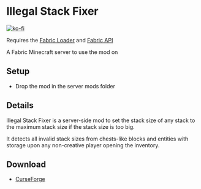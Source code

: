 # Illegal Stack Fixer

[![ko-fi](https://ko-fi.com/img/githubbutton_sm.svg)](https://ko-fi.com/W7W1607S8)

Requires the [Fabric Loader](https://fabricmc.net/use/) and [Fabric API](https://www.curseforge.com/minecraft/mc-mods/fabric-api)

A Fabric Minecraft server to use the mod on

## Setup

- Drop the mod in the server mods folder

## Details

Illegal Stack Fixer is a server-side mod to set the stack size of any stack to the maximum stack size if the stack size is too big.

It detects all invalid stack sizes from chests-like blocks and entities with storage upon any non-creative player opening the inventory.

## Download

- [CurseForge](https://www.curseforge.com/minecraft/mc-mods/illegal-stack-fixer)
